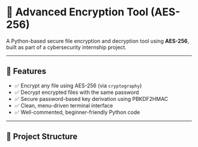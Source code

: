 # 🔐 Advanced Encryption Tool (AES-256)

A Python-based secure file encryption and decryption tool using **AES-256**, built as part of a cybersecurity internship project.

---

## 🚀 Features

- ✅ Encrypt any file using AES-256 (via `cryptography`)
- ✅ Decrypt encrypted files with the same password
- ✅ Secure password-based key derivation using PBKDF2HMAC
- ✅ Clean, menu-driven terminal interface
- ✅ Well-commented, beginner-friendly Python code

---

## 🧰 Project Structure



